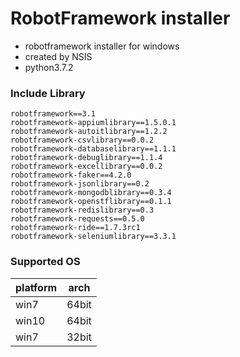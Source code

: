 # RobotFramework installer

- robotframework installer for windows 
- created by NSIS
- python3.7.2

### Include Library
```
robotframework==3.1
robotframework-appiumlibrary==1.5.0.1
robotframework-autoitlibrary==1.2.2
robotframework-csvlibrary==0.0.2
robotframework-databaselibrary==1.1.1
robotframework-debuglibrary==1.1.4
robotframework-excellibrary==0.0.2
robotframework-faker==4.2.0
robotframework-jsonlibrary==0.2
robotframework-mongodblibrary==0.3.4
robotframework-openstflibrary==0.1.1
robotframework-redislibrary==0.3
robotframework-requests==0.5.0
robotframework-ride==1.7.3rc1
robotframework-seleniumlibrary==3.3.1
```
### Supported OS
|platform|arch|
|---|-----|
|win7|64bit|
|win10|64bit|
|win7|32bit|
